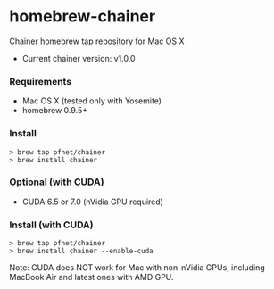 # homebrew-chainer
Chainer homebrew tap repository for Mac OS X

- Current chainer version: v1.0.0

### Requirements

- Mac OS X (tested only with Yosemite)
- homebrew 0.9.5+

### Install

    > brew tap pfnet/chainer
    > brew install chainer

### Optional (with CUDA)

- CUDA 6.5 or 7.0 (nVidia GPU required)

### Install (with CUDA)

    > brew tap pfnet/chainer
    > brew install chainer --enable-cuda

Note: CUDA does NOT work for Mac with non-nVidia GPUs, including MacBook Air and latest ones with AMD GPU.